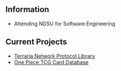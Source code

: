 ## Information
- Attending NDSU for Software Engineering
  
## Current Projects
- [Terraria Network Protocol Library](https://github.com/sstock2005/TNPL)
- [One Piece TCG Card Database](https://github.com/sstock2005/onepiececards)
